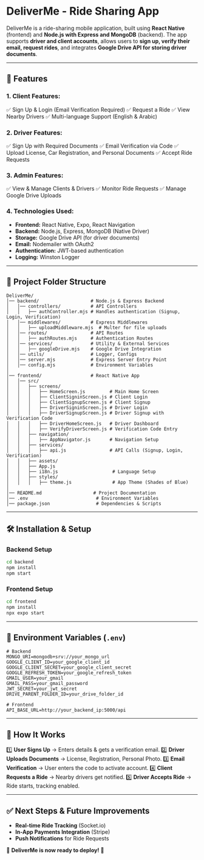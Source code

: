 # DeliverMe - Ride Sharing App

DeliverMe is a ride-sharing mobile application, built using **React Native** (frontend) and **Node.js with Express and MongoDB** (backend). The app supports **driver and client accounts**, allows users to **sign up, verify their email, request rides**, and integrates **Google Drive API for storing driver documents**.

---

## 🚀 Features
### **1. Client Features:**
✅ Sign Up & Login (Email Verification Required)
✅ Request a Ride
✅ View Nearby Drivers
✅ Multi-language Support (English & Arabic)

### **2. Driver Features:**
✅ Sign Up with Required Documents
✅ Email Verification via Code
✅ Upload License, Car Registration, and Personal Documents
✅ Accept Ride Requests

### **3. Admin Features:**
✅ View & Manage Clients & Drivers
✅ Monitor Ride Requests
✅ Manage Google Drive Uploads

### **4. Technologies Used:**
- **Frontend:** React Native, Expo, React Navigation
- **Backend:** Node.js, Express, MongoDB (Native Driver)
- **Storage:** Google Drive API (for driver documents)
- **Email:** Nodemailer with OAuth2
- **Authentication:** JWT-based authentication
- **Logging:** Winston Logger

---

## 📂 Project Folder Structure
```
DeliverMe/
│── backend/                   # Node.js & Express Backend
│   │── controllers/           # API Controllers
│   │   ├── authController.mjs # Handles authentication (Signup, Login, Verification)
│   │── middlewares/           # Express Middlewares
│   │   ├── uploadMiddleware.mjs  # Multer for file uploads
│   │── routes/                # API Routes
│   │   ├── authRoutes.mjs     # Authentication Routes
│   │── services/              # Utility & External Services
│   │   ├── googleDrive.mjs    # Google Drive Integration
│   │── utils/                 # Logger, Configs
│   │── server.mjs             # Express Server Entry Point
│   │── config.mjs             # Environment Variables
│
│── frontend/                  # React Native App
│   │── src/
│   │   ├── screens/
│   │   │   ├── HomeScreen.js         # Main Home Screen
│   │   │   ├── ClientSigninScreen.js # Client Login
│   │   │   ├── ClientSignupScreen.js # Client Signup
│   │   │   ├── DriverSigninScreen.js # Driver Login
│   │   │   ├── DriverSignupScreen.js # Driver Signup with Verification Code
│   │   │   ├── DriverHomeScreen.js   # Driver Dashboard
│   │   │   ├── VerifyDriverScreen.js # Verification Code Entry
│   │   ├── navigation/
│   │   │   ├── AppNavigator.js       # Navigation Setup
│   │   ├── services/
│   │   │   ├── api.js                # API Calls (Signup, Login, Verification)
│   │   ├── assets/
│   │   ├── App.js
│   │   ├── i18n.js                    # Language Setup
│   │   ├── styles/
│   │   │   ├── theme.js               # App Theme (Shades of Blue)
│
│── README.md                   # Project Documentation
│── .env                         # Environment Variables
│── package.json                 # Dependencies & Scripts
```

---

## 🛠️ Installation & Setup

### **Backend Setup**
```sh
cd backend
npm install
npm start
```

### **Frontend Setup**
```sh
cd frontend
npm install
npx expo start
```

---

## 🔑 Environment Variables (`.env`)
```env
# Backend
MONGO_URI=mongodb+srv://your_mongo_url
GOOGLE_CLIENT_ID=your_google_client_id
GOOGLE_CLIENT_SECRET=your_google_client_secret
GOOGLE_REFRESH_TOKEN=your_google_refresh_token
GMAIL_USER=your_gmail
GMAIL_PASS=your_gmail_password
JWT_SECRET=your_jwt_secret
DRIVE_PARENT_FOLDER_ID=your_drive_folder_id

# Frontend
API_BASE_URL=http://your_backend_ip:5000/api
```

---

## 🎯 How It Works
1️⃣ **User Signs Up** → Enters details & gets a verification email.
2️⃣ **Driver Uploads Documents** → License, Registration, Personal Photo.
3️⃣ **Email Verification** → User enters the code to activate account.
4️⃣ **Client Requests a Ride** → Nearby drivers get notified.
5️⃣ **Driver Accepts Ride** → Ride starts, tracking enabled.

---

## ✅ Next Steps & Future Improvements
- **Real-time Ride Tracking** (Socket.io)
- **In-App Payments Integration** (Stripe)
- **Push Notifications** for Ride Requests

🚀 **DeliverMe is now ready to deploy!** 🎉


